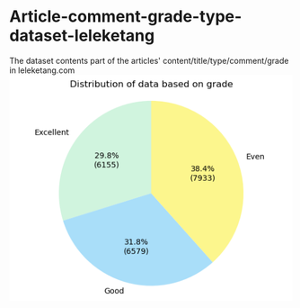 # Article-comment-grade-type-dataset-leleketang
The dataset contents part of the articles' content/title/type/comment/grade in leleketang.com
![distribution based on grade](https://github.com/UnicooooL/Article-comment-grade-type-dataset-leleketang/blob/main/analysis/based%20on%20grade.png)
